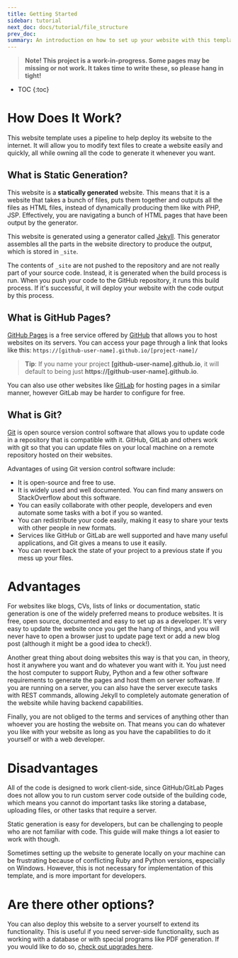 ```yaml
---
title: Getting Started
sidebar: tutorial
next_doc: docs/tutorial/file_structure
prev_doc: 
summary: An introduction on how to set up your website with this template.
---
```


> **Note! This project is a work-in-progress. Some pages may be missing or not work. It takes time to write these, so please hang in tight!**

* TOC
{:toc}

# How Does It Work?

This website template uses a pipeline to help deploy its website to the internet. It will allow you to modify text files to create a website easily and quickly, all while owning all the code to generate it whenever you want.

## What is Static Generation?

This website is a **statically generated** website. This means that it is a website that takes a bunch of files, puts them together and outputs all the files as HTML files, instead of dynamically producing them like with PHP, JSP. Effectively, you are navigating a bunch of HTML pages that have been output by the generator.

This website is generated using a generator called [Jekyll](https://jekyllrb.com/). This generator assembles all the parts in the website directory to produce the output, which is stored in ``_site``.

The contents of ``_site`` are not pushed to the repository and are not really part of your source code. Instead, it is generated when the build process is run. When you push your code to the GitHub repository, it runs this build process. If it's successful, it will deploy your website with the code output by this process.

## What is GitHub Pages?

[GitHub Pages](https://pages.github.com/) is a free service offered by [GitHub](https://github.com/) that allows you to host websites on its servers. You can access your page through a link that looks like this: ``https://[github-user-name].github.io/[project-name]/``

> **Tip**: If you name your project **[github-user-name].github.io**, it will default to being just **https://[github-user-name].github.io**.

You can also use other websites like [GitLab](https://gitlab.com/) for hosting pages in a similar manner, however GitLab may be harder to configure for free.

## What is Git?

[Git](https://git-scm.com/) is open source version control software that allows you to update code in a repository that is compatible with it. GitHub, GitLab and others work with git so that you can update files on your local machine on a remote repository hosted on their websites.

Advantages of using Git version control software include: 
* It is open-source and free to use.
* It is widely used and well documented. You can find many answers on StackOverflow about this software.
* You can easily collaborate with other people, developers and even automate some tasks with a bot if you so wanted.
* You can redistribute your code easily, making it easy to share your texts with other people in new formats.
* Services like GitHub or GitLab are well supported and have many useful applications, and Git gives a means to use it easily.
* You can revert back the state of your project to a previous state if you mess up your files. 

# Advantages

For websites like blogs, CVs, lists of links or documentation, static generation is one of the widely preferred means to produce websites. It is free, open source, documented and easy to set up as a developer. It's very easy to update the website once you get the hang of things, and you will never have to open a browser just to update page text or add a new blog post (although it might be a good idea to check!).

Another great thing about doing websites this way is that you can, in theory, host it anywhere you want and do whatever you want with it. You just need the host computer to support Ruby, Python and a few other software requirements to generate the pages and host them on server software. If you are running on a server, you can also have the server execute tasks with REST commands, allowing Jekyll to completely automate generation of the website while having backend capabilities.

Finally, you are not obliged to the terms and services of anything other than whoever you are hosting the website on. That means you can do whatever you like with your website as long as you have the capabilities to do it yourself or with a web developer.

# Disadvantages

All of the code is designed to work client-side, since GitHub/GitLab Pages does not allow you to run custom server code outside of the building code, which means you cannot do important tasks like storing a database, uploading files, or other tasks that require a server.

Static generation is easy for developers, but can be challenging to people who are not familiar with code. This guide will make things a lot easier to work with though.

Sometimes setting up the website to generate locally on your machine can be frustrating because of conflicting Ruby and Python versions, especially on Windows. However, this is not necessary for implementation of this template, and is more important for developers. 

# Are there other options?

You can also deploy this website to a server yourself to extend its functionality. This is useful if you need server-side functionality, such as working with a database or with special programs like PDF generation. If you would like to do so, [check out upgrades here](/docs/tutorial/upgrades).
